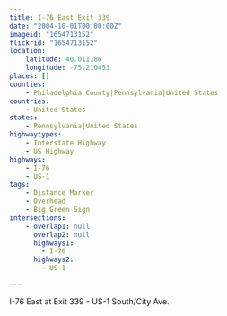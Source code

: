 ```yaml
---
title: I-76 East Exit 339
date: "2004-10-01T00:00:00Z"
imageid: "1654713152"
flickrid: "1654713152"
location:
    latitude: 40.011186
    longitude: -75.210453
places: []
counties:
    - Philadelphia County|Pennsylvania|United States
countries:
    - United States
states:
    - Pennsylvania|United States
highwaytypes:
    - Interstate Highway
    - US Highway
highways:
    - I-76
    - US-1
tags:
    - Distance Marker
    - Overhead
    - Big Green Sign
intersections:
    - overlap1: null
      overlap2: null
      highways1:
        - I-76
      highways2:
        - US-1

---
```

I-76 East at Exit 339 - US-1 South/City Ave.
